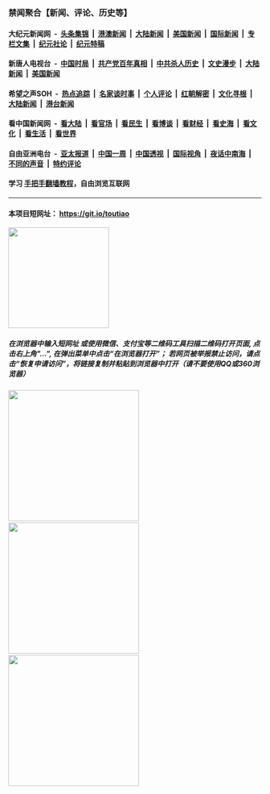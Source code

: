 ### 禁闻聚合【新闻、评论、历史等】

#### 大纪元新闻网 &nbsp;-&nbsp; [头条集锦](indexes/E头条集锦.md?t=02061433) &nbsp;|&nbsp; [港澳新闻](indexes/E港澳新闻.md?t=02061433)  &nbsp;|&nbsp; [大陆新闻](indexes/E大陆新闻.md?t=02061433) &nbsp;|&nbsp; [美国新闻](indexes/E美国新闻.md?t=02061433) &nbsp;|&nbsp; [国际新闻](indexes/E国际新闻.md?t=02061433) &nbsp;|&nbsp; [专栏文集](indexes/E专栏文集.md?t=02061433) &nbsp;|&nbsp; [纪元社论](indexes/E纪元社论.md?t=02061433) &nbsp;|&nbsp; [纪元特稿](indexes/E纪元特稿.md?t=02061433) 

#### 新唐人电视台 &nbsp;-&nbsp; [中国时局](indexes/N中国时局.md?t=02061433) &nbsp;|&nbsp; [共产党百年真相](indexes/N共产党百年真相.md?t=02061433) &nbsp;|&nbsp; [中共杀人历史](indexes/N中共杀人历史.md?t=02061433) &nbsp;|&nbsp; [文史漫步](indexes/N文史漫步.md?t=02061433) &nbsp;|&nbsp; [大陆新闻](indexes/N大陆新闻.md?t=02061433) &nbsp;|&nbsp; [美国新闻](indexes/N美国新闻.md?t=02061433)

#### 希望之声SOH &nbsp;-&nbsp; [热点追踪](indexes/H热点追踪.md?t=02061433) &nbsp;|&nbsp; [名家谈时事](indexes/H名家谈时事.md?t=02061433) &nbsp;|&nbsp; [个人评论](indexes/H个人评论.md?t=02061433)  &nbsp;|&nbsp; [红朝解密](indexes/H红朝解密.md?t=02061433) &nbsp;|&nbsp; [文化寻根](indexes/H文化寻根.md?t=02061433) &nbsp;|&nbsp; [大陆新闻](indexes/H大陆新闻.md?t=02061433) &nbsp;|&nbsp; [港台新闻](indexes/H港台新闻.md?t=02061433)

#### 看中国新闻网 &nbsp;-&nbsp; [看大陆](indexes/S看大陆.md?t=02061433) &nbsp;|&nbsp; [看官场](indexes/S看官场.md?t=02061433) &nbsp;|&nbsp; [看民生](indexes/S看民生.md?t=02061433)  &nbsp;|&nbsp; [看博谈](indexes/S看博谈.md?t=02061433) &nbsp;|&nbsp; [看财经](indexes/S看财经.md?t=02061433) &nbsp;|&nbsp; [看史海](indexes/S看史海.md?t=02061433) &nbsp;|&nbsp; [看文化](indexes/S看文化.md?t=02061433) &nbsp;|&nbsp; [看生活](indexes/S看生活.md?t=02061433) &nbsp;|&nbsp; [看世界](indexes/S看世界.md?t=02061433)

#### 自由亚洲电台 &nbsp;-&nbsp; [亚太报道](indexes/R亚太报道.md?t=02061433) &nbsp;|&nbsp; [中国一周](indexes/R中国一周.md?t=02061433) &nbsp;|&nbsp; [中国透视](indexes/R中国透视.md?t=02061433)  &nbsp;|&nbsp; [国际视角](indexes/R国际视角.md?t=02061433) &nbsp;|&nbsp; [夜话中南海](indexes/R夜话中南海.md?t=02061433) &nbsp;|&nbsp; [不同的声音](indexes/R不同的声音.md?t=02061433) &nbsp;|&nbsp; [特约评论](indexes/R特约评论.md?t=02061433)

#### 学习 [手把手翻墙教程](https://github.com/gfw-breaker/guides/wiki)，自由浏览互联网

----

#### 本项目短网址： https://git.io/toutiao
<img src="https://raw.githubusercontent.com/gfw-breaker/banned-news/master/scripts/img/qr.png" width="200px"/>  

##### 在浏览器中输入短网址 或使用微信、支付宝等二维码工具扫描二维码打开页面, 点击右上角"...", 在弹出菜单中点击“在浏览器打开”； 若网页被举报禁止访问，请点击“恢复申请访问”，将链接复制并粘贴到浏览器中打开（请不要使用QQ或360浏览器）

<img src="https://raw.githubusercontent.com/gfw-breaker/banned-news/master/scripts/img/1.png" width="260px"/> &nbsp; <img src="https://raw.githubusercontent.com/gfw-breaker/banned-news/master/scripts/img/2.png" width="260px"/> &nbsp; <img src="https://raw.githubusercontent.com/gfw-breaker/banned-news/master/scripts/img/3.png" width="260px"/>
